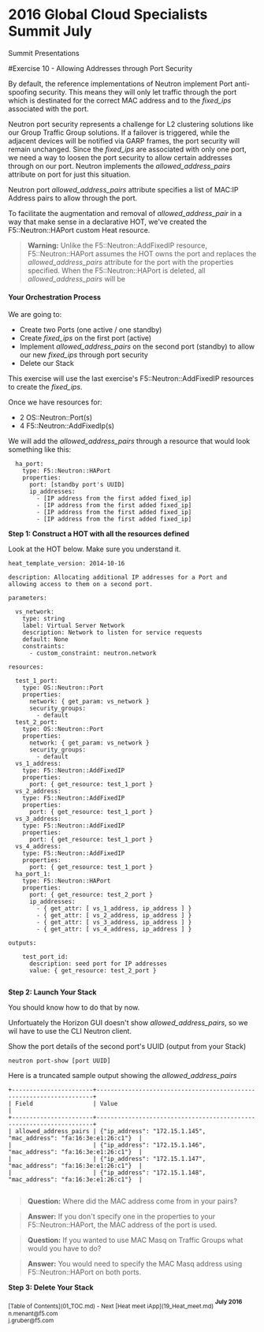 # 2016 Global Cloud Specialists Summit July

Summit Presentations


#Exercise 10 - Allowing Addresses through Port Security

By default, the reference implementations of Neutron implement Port anti-spoofing security. This means they will only let traffic through the port which is destinated for the correct MAC address and to the *fixed_ips* associated with the port. 

Neutron port security represents a challenge for L2 clustering solutions like our Group Traffic Group  solutions. If a failover is triggered, while the adjacent devices will be notified via GARP frames, the port security will remain unchanged. Since the *fixed_ips* are associated with only one port, we need a way to loosen the port security to allow certain addresses through on our port. Neutron implements the *allowed_address_pairs* attribute on port for just this situation.

Neutron port *allowed_address_pairs* attribute specifies a list of MAC:IP Address pairs to allow through the port. 

To facilitate the augmentation and removal of *allowed_address_pair* in a way that make sense in a declarative HOT, we've created the F5::Neutron::HAPort custom Heat resource.

>**Warning:** Unlike the F5::Neutron::AddFixedIP resource, F5::Neutron::HAPort assumes the HOT owns the port and replaces the *allowed_address_pairs* attribute for the port with the properties specified. When the F5::Neutron::HAPort is deleted, all *allowed_address_pairs* will be 

#### Your Orchestration Process

We are going to:

- Create two Ports (one active / one standby)
- Create *fixed_ips* on the first port (active)
- Implement *allowed_address_pairs* on the second port (standby) to allow our new *fixed_ips* through port security
- Delete our Stack

This exercise will use the last exercise's F5::Neutron::AddFixedIP resources to create the *fixed_ips*. 

Once we have resources for:

* 2 OS::Neutron::Port(s)
* 4 F5::Neutron::AddFixedIp(s)

We will add the *allowed_address_pairs* through a resource that would look something like this:

```
  ha_port:
    type: F5::Neutron::HAPort
    properties:
      port: [standby port's UUID]
      ip_addresses:
        - [IP address from the first added fixed_ip]
        - [IP address from the first added fixed_ip]
        - [IP address from the first added fixed_ip]
        - [IP address from the first added fixed_ip]

```
**Step 1: Construct a HOT with all the resources defined** 

Look at the HOT below. Make sure you understand it.

```
heat_template_version: 2014-10-16

description: Allocating additional IP addresses for a Port and allowing access to them on a second port.

parameters:

  vs_network:
    type: string
    label: Virtual Server Network
    description: Network to listen for service requests
    default: None
    constraints:
      - custom_constraint: neutron.network
      
resources:

  test_1_port:
    type: OS::Neutron::Port
    properties:
      network: { get_param: vs_network }
      security_groups:
        - default
  test_2_port:
    type: OS::Neutron::Port
    properties:
      network: { get_param: vs_network }
      security_groups:
        - default
  vs_1_address:
    type: F5::Neutron::AddFixedIP
    properties:
      port: { get_resource: test_1_port }
  vs_2_address:
    type: F5::Neutron::AddFixedIP
    properties:
      port: { get_resource: test_1_port }
  vs_3_address:
    type: F5::Neutron::AddFixedIP
    properties:
      port: { get_resource: test_1_port }
  vs_4_address:
    type: F5::Neutron::AddFixedIP
    properties:
      port: { get_resource: test_1_port }
  ha_port_1:
    type: F5::Neutron::HAPort
    properties:
      port: { get_resource: test_2_port }
      ip_addresses:
        - { get_attr: [ vs_1_address, ip_address ] }
        - { get_attr: [ vs_2_address, ip_address ] }
        - { get_attr: [ vs_3_address, ip_address ] }
        - { get_attr: [ vs_4_address, ip_address ] }
      
outputs:

    test_port_id:
      description: seed port for IP addresses
      value: { get_resource: test_2_port }
  
```

**Step 2: Launch Your Stack** 

You should know how to do that by now.

Unfortuately the Horizon GUI doesn't show *allowed_address_pairs*, so we wil have to use the CLI Neutron client.

Show the port details of the second port's UUID (output from your Stack)

```
neutron port-show [port UUID]

```
Here is a truncated sample output showing the *allowed_address_pairs*

```
+-----------------------+---------------------------------------------------------------------+
| Field                 | Value                                                               |
+-----------------------+---------------------------------------------------------------------+
| allowed_address_pairs | {"ip_address": "172.15.1.145", "mac_address": "fa:16:3e:e1:26:c1"}  |
|                       | {"ip_address": "172.15.1.146", "mac_address": "fa:16:3e:e1:26:c1"}  |
|                       | {"ip_address": "172.15.1.147", "mac_address": "fa:16:3e:e1:26:c1"}  |
|                       | {"ip_address": "172.15.1.148", "mac_address": "fa:16:3e:e1:26:c1"}  |


```
>**Question:** Where did the MAC address come from in your pairs?

>**Answer:** If you don't specify one in the properties to your F5::Neutron::HAPort, the MAC address of the port is used.

>**Question:** If you wanted to use MAC Masq on Traffic Groups what would you have to do?

>**Answer:** You would need to specify the MAC Masq address using F5::Neutron::HAPort on both ports.

**Step 3: Delete Your Stack** 

<sub>
[Table of Contents](01_TOC.md) - Next [Heat meet iApp](19_Heat_meet.md) 
</sub>

<sup>
<b>July 2016</b></br>
n.menant@f5.com</br>
j.gruber@f5.com
</sup>
